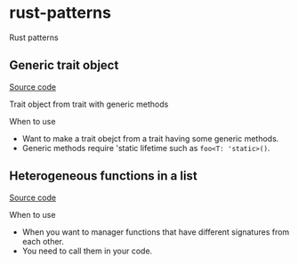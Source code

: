 # rust-patterns
Rust patterns

## Generic trait object

[Source code](generic-trait-object/src/main.rs)

Trait object from trait with generic methods

When to use
- Want to make a trait obejct from a trait having some generic methods.
- Generic methods require 'static lifetime such as `foo<T: 'static>()`.

## Heterogeneous functions in a list

[Source code](different-signature-fn-list/src/main.rs)

When to use
- When you want to manager functions that have different signatures from each other.
- You need to call them in your code.
